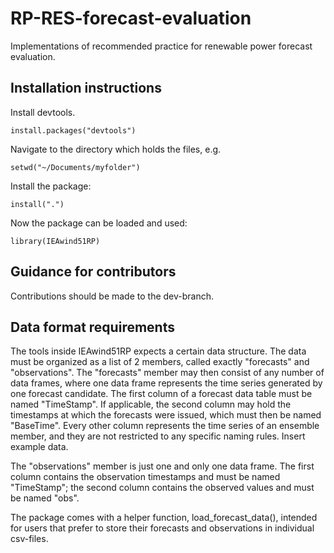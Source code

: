 # RP-RES-forecast-evaluation
Implementations of recommended practice for renewable power forecast evaluation.

## Installation instructions

Install devtools.

```
install.packages("devtools")
```

Navigate to the directory which holds the files, e.g.
```
setwd("~/Documents/myfolder")
```

Install the package:
```
install(".")
```

Now the package can be loaded and used:
```
library(IEAwind51RP)
```

## Guidance for contributors

Contributions should be made to the dev-branch.

## Data format requirements

The tools inside IEAwind51RP expects a certain data structure. The data must be organized as a list of 2 members, called exactly "forecasts" and "observations". The "forecasts" member may then consist of any number of data frames, where one data frame represents the time series generated by one forecast candidate. The first column of a forecast data table must be named "TimeStamp". If applicable, the second column may hold the timestamps at which the forecasts were issued, which must then be named "BaseTime". Every other column represents the time series of an ensemble member, and they are not restricted to any specific naming rules. Insert example data.

The "observations" member is just one and only one data frame. The first column contains the observation timestamps and must be named "TimeStamp"; the second column contains the observed values and must be named "obs".

The package comes with a helper function, load_forecast_data(), intended for users that prefer to store their forecasts and observations in individual csv-files.